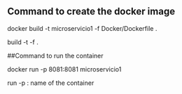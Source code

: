 ## Command to create the docker image

docker build -t microservicio1 -f Docker/Dockerfile .

  build
  -t <name of the image>
  -f <ruta al archivo dockerfile>
   .

 ##Command to run the container

 docker run -p 8081:8081 microservicio1

   run
   -p <external port>:<internal port> 
   name of the container
